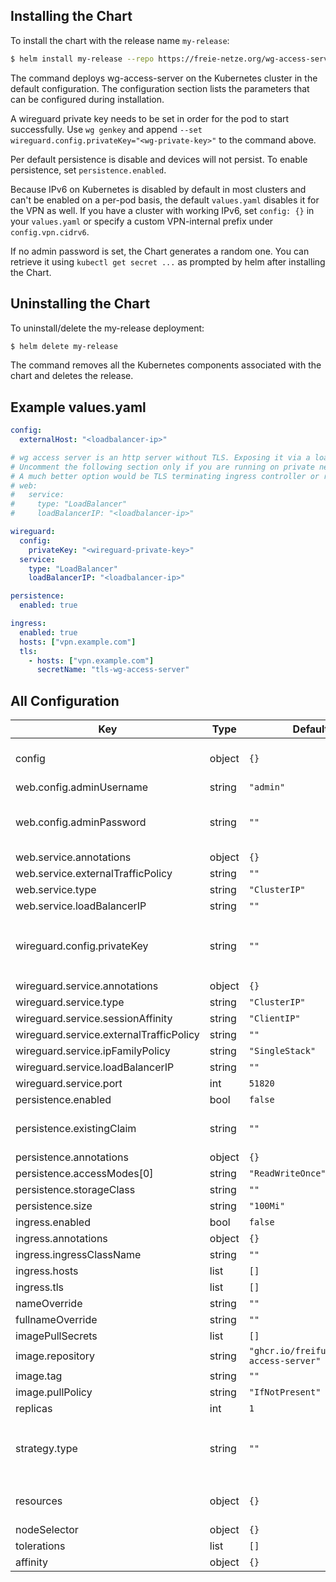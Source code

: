 ## Installing the Chart

To install the chart with the release name `my-release`:

```bash
$ helm install my-release --repo https://freie-netze.org/wg-access-server wg-access-server
```

The command deploys wg-access-server on the Kubernetes cluster in the default configuration. The configuration section lists the parameters that can be configured during installation.

A wireguard private key needs to be set in order for the pod to start successfully. Use `wg genkey` and append `--set wireguard.config.privateKey="<wg-private-key>"` to the command above.

Per default persistence is disable and devices will not persist. To enable persistence, set `persistence.enabled`.

Because IPv6 on Kubernetes is disabled by default in most clusters and can't be enabled on a per-pod basis, the default `values.yaml` disables it for the VPN as well. If you have a cluster with working IPv6, set `config: {}` in your `values.yaml` or specify a custom VPN-internal prefix under `config.vpn.cidrv6`.

If no admin password is set, the Chart generates a random one. You can retrieve it using `kubectl get secret ...` as prompted by helm after installing the Chart.

## Uninstalling the Chart

To uninstall/delete the my-release deployment:

```bash
$ helm delete my-release
```

The command removes all the Kubernetes components associated with the chart and deletes the release.

## Example values.yaml

```yaml
config:
  externalHost: "<loadbalancer-ip>"

# wg access server is an http server without TLS. Exposing it via a loadbalancer is NOT secure!
# Uncomment the following section only if you are running on private network or simple testing.
# A much better option would be TLS terminating ingress controller or reverse-proxy.
# web:
#   service:
#     type: "LoadBalancer"
#     loadBalancerIP: "<loadbalancer-ip>"

wireguard:
  config:
    privateKey: "<wireguard-private-key>"
  service:
    type: "LoadBalancer"
    loadBalancerIP: "<loadbalancer-ip>"

persistence:
  enabled: true

ingress:
  enabled: true
  hosts: ["vpn.example.com"]
  tls:
    - hosts: ["vpn.example.com"]
      secretName: "tls-wg-access-server"
```



## All Configuration

| Key | Type | Default | Description |
|-----|------|---------|-------------|
| config | object | `{}` | inline wg-access-server config (config.yaml) |
| web.config.adminUsername | string | `"admin"` |  |
| web.config.adminPassword | string | `""` | If omitted a random password will be generated and stored in the secret |
| web.service.annotations | object | `{}` |  |
| web.service.externalTrafficPolicy | string | `""` |  |
| web.service.type | string | `"ClusterIP"` |  |
| web.service.loadBalancerIP | string | `""` |  |
| wireguard.config.privateKey | string | `""` | REQUIRED - A wireguard private key. You can generate one using `$ wg genkey` |
| wireguard.service.annotations | object | `{}` |  |
| wireguard.service.type | string | `"ClusterIP"` |  |
| wireguard.service.sessionAffinity | string | `"ClientIP"` |  |
| wireguard.service.externalTrafficPolicy | string | `""` |  |
| wireguard.service.ipFamilyPolicy | string | `"SingleStack"` |  |
| wireguard.service.loadBalancerIP | string | `""` |  |
| wireguard.service.port | int | `51820` |  |
| persistence.enabled | bool | `false` |  |
| persistence.existingClaim | string | `""` | Use existing PVC claim for persistence instead |
| persistence.annotations | object | `{}` |  |
| persistence.accessModes[0] | string | `"ReadWriteOnce"` |  |
| persistence.storageClass | string | `""` |  |
| persistence.size | string | `"100Mi"` |  |
| ingress.enabled | bool | `false` |  |
| ingress.annotations | object | `{}` |  |
| ingress.ingressClassName | string | `""` |  |
| ingress.hosts | list | `[]` |  |
| ingress.tls | list | `[]` |  |
| nameOverride | string | `""` |  |
| fullnameOverride | string | `""` |  |
| imagePullSecrets | list | `[]` |  |
| image.repository | string | `"ghcr.io/freifunkmuc/wg-access-server"` |  |
| image.tag | string | `""` |  |
| image.pullPolicy | string | `"IfNotPresent"` |  |
| replicas | int | `1` |  |
| strategy.type | string | `""` | `Recreate` if `persistence.enabled` true or `RollingUpdate` if false |
| resources | object | `{}` | pod cpu/memory resource requests and limits |
| nodeSelector | object | `{}` |  |
| tolerations | list | `[]` |  |
| affinity | object | `{}` |  |
